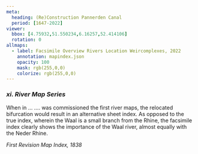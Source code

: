 ```yaml
---
meta:
  heading: (Re)Construction Pannerden Canal
  period: [1647-2022]
viewer:
  bbox: [4.75932,51.550234,6.16257,52.414106]
  rotation: 0
allmaps:
  - label: Facsimile Overview Rivers Location Weircomplexes, 2022
    annotation: mapindex.json
    opacity: 100
    mask: rgb(255,0,0)
    colorize: rgb(255,0,0)
---
```


### _xi.    River Map Series_

When in … …. was commissioned the first river maps, the relocated bifurcation would result in an alternative sheet index. As opposed to the true index, wherein the Waal is a small branch from the Rhine, the facsimile index clearly shows the importance of the Waal river, almost equally with the Neder Rhine. 

_First Revision Map Index, 1838_